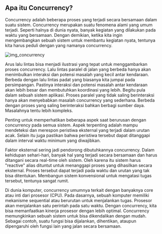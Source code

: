 ## Apa itu Concurrency?

Concurrency adalah beberapa proses yang terjadi secara bersamaan dalam suatu sistem. Concurrency merupakan suatu fenomena alami yang umum terjadi. Seperti halnya di dunia nyata, banyak kegiatan yang dilakukan pada waktu yang bersamaan. Dengan demikian, ketika kita ingin mengembangkan sebuah sistem untuk membantu kegiatan nyata, tentunya kita harus peduli dengan yang namanya concurrency.

![img_concurrency]("https://d17ivq9b7rppb3.cloudfront.net/original/academy/20190429102422dcee0d5cb3bf291b3e9b6766a42a00e9.png")

Arus lalu lintas bisa menjadi ilustrasi yang tepat untuk menggambarkan proses concurrency. Lalu lintas paralel di jalan yang berbeda hanya akan menimbulkan interaksi dan potensi masalah yang kecil antar kendaraan. Berbeda dengan lalu lintas padat yang biasanya kita jumpai pada persimpangan. Pastinya interaksi dan potensi masalah antar kendaraan akan lebih besar dan membutuhkan koordinasi yang lebih. Begitu pula dalam sebuah sistem aplikasi. Proses paralel yang tidak saling berinteraksi hanya akan menyebabkan masalah concurrency yang sederhana. Berbeda dengan proses yang saling berinteraksi bahkan berbagi sumber daya. Masalahnya tentu lebih kompleks. 

Penting untuk memperhatikan beberapa aspek saat berurusan dengan concurrency pada semua sistem. Aspek terpenting adalah mampu mendeteksi dan merespon peristiwa eksternal yang terjadi dalam urutan acak. Selain itu juga pastikan bahwa peristiwa tersebut dapat ditanggapi dalam interval waktu minimum yang diwajibkan.

Faktor eksternal sering jadi pendorong dibutuhkannya concurrency. Dalam kehidupan sehari-hari, banyak hal yang terjadi secara bersamaan dan harus ditangani secara real-time oleh sistem. Oleh karena itu sistem harus "reactive" alias dituntut untuk menanggapi proses yang dihasilkan secara eksternal. Proses tersebut dapat terjadi pada waktu dan urutan yang tak bisa ditentukan. Membangun sistem konvensional untuk mengatasi tugas tersebut, tentunya sangat rumit.

Di dunia komputer, concurrency umumnya terkait dengan banyaknya core atau inti dari prosesor (CPU). Pada dasarnya, sebuah komputer memiliki mekanisme sequential atau berurutan untuk menjalankan tugas. Prosesor akan menjalankan satu perintah pada satu waktu. Dengan concurrency, kita bisa memanfaatkan kinerja prosesor dengan lebih optimal. Concurrency memungkinkan sebuah sistem untuk bisa dikendalikan dengan mudah. Sebagai contoh, suatu fungsi bisa dijalankan, dihentikan, ataupun dipengaruhi oleh fungsi lain yang jalan secara bersamaan. 